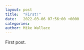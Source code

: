 ```yaml
---
layout: post
title:  "First!"
date:   2022-03-06 07:56:00 +0000
categories:
author: Mike Wallace
---
```


First post.
